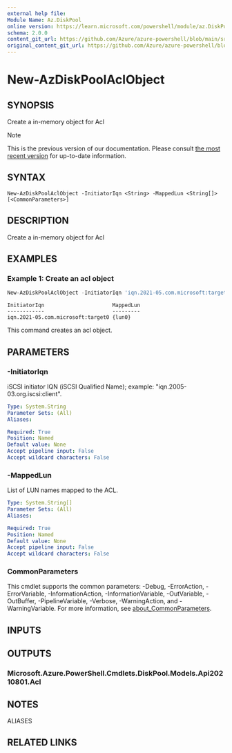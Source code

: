 ```yaml
---
external help file: 
Module Name: Az.DiskPool
online version: https://learn.microsoft.com/powershell/module/az.DiskPool/new-AzDiskPoolAclObject
schema: 2.0.0
content_git_url: https://github.com/Azure/azure-powershell/blob/main/src/DiskPool/help/New-AzDiskPoolAclObject.md
original_content_git_url: https://github.com/Azure/azure-powershell/blob/main/src/DiskPool/help/New-AzDiskPoolAclObject.md
---
```


# New-AzDiskPoolAclObject

## SYNOPSIS
Create a in-memory object for Acl

> [!NOTE]
>This is the previous version of our documentation. Please consult [the most recent version](/powershell/module/az.diskpool/new-azdiskpoolaclobject) for up-to-date information.

## SYNTAX

```
New-AzDiskPoolAclObject -InitiatorIqn <String> -MappedLun <String[]> [<CommonParameters>]
```

## DESCRIPTION
Create a in-memory object for Acl

## EXAMPLES

### Example 1: Create an acl object
```powershell
New-AzDiskPoolAclObject -InitiatorIqn 'iqn.2021-05.com.microsoft:target0' -MappedLun @('lun0')
```

```output
InitiatorIqn                      MappedLun
------------                      ---------
iqn.2021-05.com.microsoft:target0 {lun0}
```

This command creates an acl object.

## PARAMETERS

### -InitiatorIqn
iSCSI initiator IQN (iSCSI Qualified Name); example: "iqn.2005-03.org.iscsi:client".

```yaml
Type: System.String
Parameter Sets: (All)
Aliases:

Required: True
Position: Named
Default value: None
Accept pipeline input: False
Accept wildcard characters: False
```

### -MappedLun
List of LUN names mapped to the ACL.

```yaml
Type: System.String[]
Parameter Sets: (All)
Aliases:

Required: True
Position: Named
Default value: None
Accept pipeline input: False
Accept wildcard characters: False
```

### CommonParameters
This cmdlet supports the common parameters: -Debug, -ErrorAction, -ErrorVariable, -InformationAction, -InformationVariable, -OutVariable, -OutBuffer, -PipelineVariable, -Verbose, -WarningAction, and -WarningVariable. For more information, see [about_CommonParameters](http://go.microsoft.com/fwlink/?LinkID=113216).

## INPUTS

## OUTPUTS

### Microsoft.Azure.PowerShell.Cmdlets.DiskPool.Models.Api20210801.Acl

## NOTES

ALIASES

## RELATED LINKS

